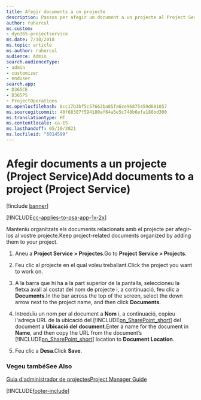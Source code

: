 ```yaml
---
title: Afegir documents a un projecte
description: Passos per afegir un document a un projecte al Project Service
author: ruhercul
ms.custom:
- dyn365-projectservice
ms.date: 7/30/2018
ms.topic: article
ms.author: ruhercul
audience: Admin
search.audienceType:
- admin
- customizer
- enduser
search.app:
- D365CE
- D365PS
- ProjectOperations
ms.openlocfilehash: 8cc17b3bf5c57663ba85fa6ce96875459d601057
ms.sourcegitcommit: 40f68387f594180af64a5e5c748b6efa188bd300
ms.translationtype: HT
ms.contentlocale: ca-ES
ms.lasthandoff: 05/10/2021
ms.locfileid: "6014599"
---
```

# <a name="add-documents-to-a-project-project-service"></a><span data-ttu-id="d7a89-103">Afegir documents a un projecte (Project Service)</span><span class="sxs-lookup"><span data-stu-id="d7a89-103">Add documents to a project (Project Service)</span></span>

[!include [banner](../includes/psa-now-project-operations.md)]

[!INCLUDE[cc-applies-to-psa-app-1x-2x](../includes/cc-applies-to-psa-app-1x-2x.md)]

<span data-ttu-id="d7a89-104">Manteniu organitzats els documents relacionats amb el projecte per afegir-los al vostre projecte.</span><span class="sxs-lookup"><span data-stu-id="d7a89-104">Keep project-related documents organized by adding them to your project.</span></span>  
  
1. <span data-ttu-id="d7a89-105">Aneu a **Project Service > Projectes**.</span><span class="sxs-lookup"><span data-stu-id="d7a89-105">Go to **Project Service > Projects**.</span></span>  
  
2. <span data-ttu-id="d7a89-106">Feu clic al projecte en el qual voleu treballant.</span><span class="sxs-lookup"><span data-stu-id="d7a89-106">Click the project you want to work on.</span></span>  
  
3. <span data-ttu-id="d7a89-107">A la barra que hi ha a la part superior de la pantalla, seleccioneu la fletxa avall al costat del nom de projecte i, a continuació, feu clic a **Documents**.</span><span class="sxs-lookup"><span data-stu-id="d7a89-107">In the bar across the top of the screen, select the down arrow next to the project name, and then click **Documents**.</span></span>  
  
4. <span data-ttu-id="d7a89-108">Introduïu un nom per al document a **Nom** i, a continuació, copieu l'adreça URL de la ubicació del [!INCLUDE[pn_SharePoint_short](../includes/pn-sharepoint-short.md)] del document a **Ubicació del document**.</span><span class="sxs-lookup"><span data-stu-id="d7a89-108">Enter a name for the document in **Name**,  and then copy the URL from the document’s [!INCLUDE[pn_SharePoint_short](../includes/pn-sharepoint-short.md)] location to **Document Location**.</span></span>  
  
5. <span data-ttu-id="d7a89-109">Feu clic a **Desa**.</span><span class="sxs-lookup"><span data-stu-id="d7a89-109">Click **Save**.</span></span>  
  
### <a name="see-also"></a><span data-ttu-id="d7a89-110">Vegeu també</span><span class="sxs-lookup"><span data-stu-id="d7a89-110">See Also</span></span>  
 [<span data-ttu-id="d7a89-111">Guia d'administrador de projectes</span><span class="sxs-lookup"><span data-stu-id="d7a89-111">Project Manager Guide</span></span>](../psa/project-manager-guide.md)


[!INCLUDE[footer-include](../includes/footer-banner.md)]